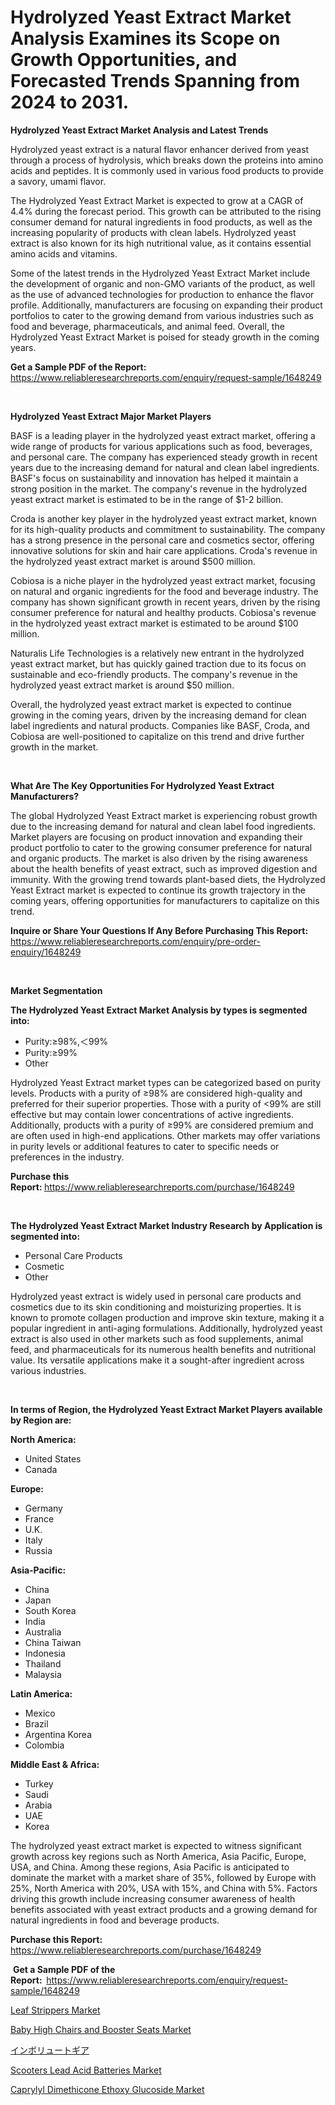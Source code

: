 <p><h1>Hydrolyzed Yeast Extract Market Analysis Examines its Scope on Growth Opportunities, and Forecasted Trends Spanning from 2024 to 2031.</h1></p><p><strong>Hydrolyzed Yeast Extract Market Analysis and Latest Trends</strong></p>
<p><p>Hydrolyzed yeast extract is a natural flavor enhancer derived from yeast through a process of hydrolysis, which breaks down the proteins into amino acids and peptides. It is commonly used in various food products to provide a savory, umami flavor.</p><p>The Hydrolyzed Yeast Extract Market is expected to grow at a CAGR of 4.4% during the forecast period. This growth can be attributed to the rising consumer demand for natural ingredients in food products, as well as the increasing popularity of products with clean labels. Hydrolyzed yeast extract is also known for its high nutritional value, as it contains essential amino acids and vitamins.</p><p>Some of the latest trends in the Hydrolyzed Yeast Extract Market include the development of organic and non-GMO variants of the product, as well as the use of advanced technologies for production to enhance the flavor profile. Additionally, manufacturers are focusing on expanding their product portfolios to cater to the growing demand from various industries such as food and beverage, pharmaceuticals, and animal feed. Overall, the Hydrolyzed Yeast Extract Market is poised for steady growth in the coming years.</p></p>
<p><strong>Get a Sample PDF of the Report:&nbsp;</strong> <a href="https://www.reliableresearchreports.com/enquiry/request-sample/1648249">https://www.reliableresearchreports.com/enquiry/request-sample/1648249</a></p>
<p>&nbsp;</p>
<p><strong>Hydrolyzed Yeast Extract Major Market Players</strong></p>
<p><p>BASF is a leading player in the hydrolyzed yeast extract market, offering a wide range of products for various applications such as food, beverages, and personal care. The company has experienced steady growth in recent years due to the increasing demand for natural and clean label ingredients. BASF's focus on sustainability and innovation has helped it maintain a strong position in the market. The company's revenue in the hydrolyzed yeast extract market is estimated to be in the range of $1-2 billion.</p><p>Croda is another key player in the hydrolyzed yeast extract market, known for its high-quality products and commitment to sustainability. The company has a strong presence in the personal care and cosmetics sector, offering innovative solutions for skin and hair care applications. Croda's revenue in the hydrolyzed yeast extract market is around $500 million.</p><p>Cobiosa is a niche player in the hydrolyzed yeast extract market, focusing on natural and organic ingredients for the food and beverage industry. The company has shown significant growth in recent years, driven by the rising consumer preference for natural and healthy products. Cobiosa's revenue in the hydrolyzed yeast extract market is estimated to be around $100 million.</p><p>Naturalis Life Technologies is a relatively new entrant in the hydrolyzed yeast extract market, but has quickly gained traction due to its focus on sustainable and eco-friendly products. The company's revenue in the hydrolyzed yeast extract market is around $50 million.</p><p>Overall, the hydrolyzed yeast extract market is expected to continue growing in the coming years, driven by the increasing demand for clean label ingredients and natural products. Companies like BASF, Croda, and Cobiosa are well-positioned to capitalize on this trend and drive further growth in the market.</p></p>
<p>&nbsp;</p>
<p><strong>What Are The Key Opportunities For Hydrolyzed Yeast Extract Manufacturers?</strong></p>
<p><p>The global Hydrolyzed Yeast Extract market is experiencing robust growth due to the increasing demand for natural and clean label food ingredients. Market players are focusing on product innovation and expanding their product portfolio to cater to the growing consumer preference for natural and organic products. The market is also driven by the rising awareness about the health benefits of yeast extract, such as improved digestion and immunity. With the growing trend towards plant-based diets, the Hydrolyzed Yeast Extract market is expected to continue its growth trajectory in the coming years, offering opportunities for manufacturers to capitalize on this trend.</p></p>
<p><strong>Inquire or Share Your Questions If Any Before Purchasing This Report:</strong> <a href="https://www.reliableresearchreports.com/enquiry/pre-order-enquiry/1648249">https://www.reliableresearchreports.com/enquiry/pre-order-enquiry/1648249</a></p>
<p>&nbsp;</p>
<p><strong>Market Segmentation</strong></p>
<p><strong>The Hydrolyzed Yeast Extract Market Analysis by types is segmented into:</strong></p>
<p><ul><li>Purity:≥98%,＜99%</li><li>Purity:≥99%</li><li>Other</li></ul></p>
<p><p>Hydrolyzed Yeast Extract market types can be categorized based on purity levels. Products with a purity of ≥98% are considered high-quality and preferred for their superior properties. Those with a purity of <99% are still effective but may contain lower concentrations of active ingredients. Additionally, products with a purity of ≥99% are considered premium and are often used in high-end applications. Other markets may offer variations in purity levels or additional features to cater to specific needs or preferences in the industry.</p></p>
<p><strong>Purchase this Report:&nbsp;</strong><a href="https://www.reliableresearchreports.com/purchase/1648249">https://www.reliableresearchreports.com/purchase/1648249</a></p>
<p>&nbsp;</p>
<p><strong>The Hydrolyzed Yeast Extract Market Industry Research by Application is segmented into:</strong></p>
<p><ul><li>Personal Care Products</li><li>Cosmetic</li><li>Other</li></ul></p>
<p><p>Hydrolyzed yeast extract is widely used in personal care products and cosmetics due to its skin conditioning and moisturizing properties. It is known to promote collagen production and improve skin texture, making it a popular ingredient in anti-aging formulations. Additionally, hydrolyzed yeast extract is also used in other markets such as food supplements, animal feed, and pharmaceuticals for its numerous health benefits and nutritional value. Its versatile applications make it a sought-after ingredient across various industries.</p></p>
<p>&nbsp;</p>
<p><strong>In terms of Region, the Hydrolyzed Yeast Extract Market Players available by Region are:</strong></p>
<p>
    <p> <strong> North America: </strong>
        <ul>
            <li>United States</li>
            <li>Canada</li>
        </ul>
        </p> 
    <p> <strong> Europe: </strong>
        <ul>
            <li>Germany</li>
            <li>France</li>
            <li>U.K.</li>
            <li>Italy</li>
            <li>Russia</li>
        </ul>
        </p> 
    <p> <strong> Asia-Pacific: </strong>
        <ul>
            <li>China</li>
            <li>Japan</li>
            <li>South Korea</li>
            <li>India</li>
            <li>Australia</li>
            <li>China Taiwan</li>
            <li>Indonesia</li>
            <li>Thailand</li>
            <li>Malaysia</li>
        </ul>
        </p> 
    <p> <strong> Latin America: </strong>
        <ul>
            <li>Mexico</li>
            <li>Brazil</li>
            <li>Argentina Korea</li>
            <li>Colombia</li>
        </ul>
        </p> 
    <p> <strong> Middle East & Africa: </strong>
        <ul>
            <li>Turkey</li>
            <li>Saudi</li>
            <li>Arabia</li>
            <li>UAE</li>
            <li>Korea</li>
        </ul>
    </p>
    </p>
<p><p>The hydrolyzed yeast extract market is expected to witness significant growth across key regions such as North America, Asia Pacific, Europe, USA, and China. Among these regions, Asia Pacific is anticipated to dominate the market with a market share of 35%, followed by Europe with 25%, North America with 20%, USA with 15%, and China with 5%. Factors driving this growth include increasing consumer awareness of health benefits associated with yeast extract products and a growing demand for natural ingredients in food and beverage products.</p></p>
<p><strong>Purchase this Report: </strong><a href="https://www.reliableresearchreports.com/purchase/1648249">https://www.reliableresearchreports.com/purchase/1648249</a></p>
<p>&nbsp;<strong>Get a Sample PDF of the Report:&nbsp;&nbsp;</strong><a href="https://www.reliableresearchreports.com/enquiry/request-sample/1648249">https://www.reliableresearchreports.com/enquiry/request-sample/1648249</a></p>
<p><strong></strong></p>
<p><p><a href="https://flame-sidecar-702.notion.site/Global-Leaf-Strippers-Market-Size-and-Market-Trends-Insights-and-Projections-from-2024-to-2031-4871c5d63dfe4b18b339e5a7ca9f580f">Leaf Strippers Market</a></p><p><a href="https://view.publitas.com/reportprime-1/baby-high-chairs-and-booster-seats-market-size-furnishes-valuable-information-encompassing-market-share-market-trends-and-projections-spanning-from-2023-to-2030/">Baby High Chairs and Booster Seats Market</a></p><p><a href="https://github.com/ycmtqqhvk3273/Market-Research-Report-List-1/blob/main/8223009191694.md">インボリュートギア</a></p><p><a href="https://issuu.com/reportprime-2/docs/scooters-lead-acid-batteries-market-size-2030.pptx">Scooters Lead Acid Batteries Market</a></p><p><a href="https://github.com/okotobwrhuteie/Market-Research-Report-List-1/blob/main/caprylyl-dimethicone-ethoxy-glucoside-market.md">Caprylyl Dimethicone Ethoxy Glucoside Market</a></p></p>